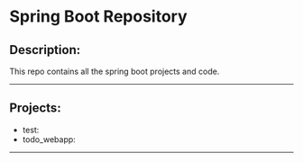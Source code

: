 # Spring Boot Repository

## Description:

This repo contains all the spring boot projects and code.

---

## Projects:

- test: 
- todo_webapp:

---